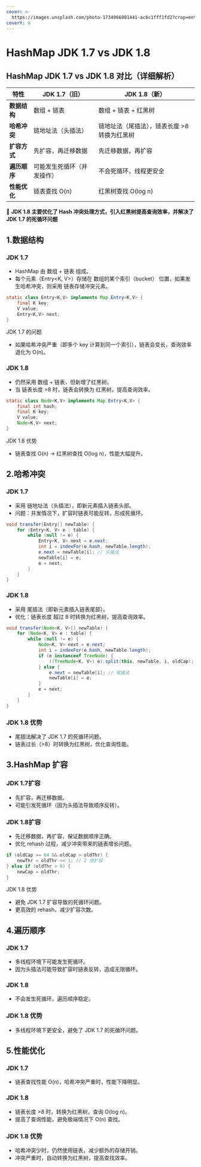 ```yaml
---
cover: >-
  https://images.unsplash.com/photo-1734966901441-ac6c1fff1fd2?crop=entropy&cs=srgb&fm=jpg&ixid=M3wxOTcwMjR8MHwxfHJhbmRvbXx8fHx8fHx8fDE3Mzg5MzcwNDJ8&ixlib=rb-4.0.3&q=85
coverY: 0
---
```


# HashMap JDK 1.7 vs JDK 1.8

## &#x20;HashMap JDK 1.7 vs JDK 1.8 对比（详细解析）

| **特性**   | **JDK 1.7（旧）** | **JDK 1.8（新）**           |
| -------- | -------------- | ------------------------ |
| **数据结构** | 数组 + 链表        | 数组 + 链表 + 红黑树            |
| **哈希冲突** | 链地址法（头插法）      | 链地址法（尾插法），链表长度 >8 转换为红黑树 |
| **扩容方式** | 先扩容，再迁移数据      | 先迁移数据，再扩容                |
| **遍历顺序** | 可能发生死循环（并发操作）  | 不会死循环，线程更安全              |
| **性能优化** | 链表查找 O(n)      | 红黑树查找 O(log n)           |

📌 **JDK 1.8 主要优化了 Hash 冲突处理方式，引入红黑树提高查询效率，并解决了 JDK 1.7 的死循环问题**

## 1.数据结构

### JDK 1.7

* HashMap 由 数组 + 链表 组成。
* 每个元素（Entry\<K, V>）存储在 数组的某个索引（bucket） 位置，如果发生哈希冲突，则采用 链表存储冲突元素。

```java
static class Entry<K,V> implements Map.Entry<K,V> {
    final K key;
    V value;
    Entry<K,V> next;
}
```

JDK 1.7 的问题

* 如果哈希冲突严重（即多个 key 计算到同一个索引），链表会变长，查询效率退化为 O(n)。

### JDK 1.8

* 仍然采用 数组 + 链表，但新增了红黑树。
* 当 链表长度 >8 时，链表会转换为 红黑树，提高查询效率。

```java
static class Node<K,V> implements Map.Entry<K,V> {
    final int hash;
    final K key;
    V value;
    Node<K,V> next;
}
```

JDK 1.8 优势

* 链表查找 O(n) → 红黑树查找 O(log n)，性能大幅提升。

## 2.哈希冲突

### JDK 1.7

* 采用 链地址法（头插法），即新元素插入链表头部。
* 问题：并发情况下，扩容时链表可能反转，形成死循环。

```java
void transfer(Entry[] newTable) {
    for (Entry<K, V> e : table) {
        while (null != e) {
            Entry<K, V> next = e.next;
            int i = indexFor(e.hash, newTable.length);
            e.next = newTable[i]; // 头插法
            newTable[i] = e;
            e = next;
        }
    }
}
```

### JDK 1.8

* 采用 尾插法（即新元素插入链表尾部）。
* 优化：链表长度 超过 8 时转换为红黑树，提高查询效率。

```java
void transfer(Node<K, V>[] newTable) {
    for (Node<K, V> e : table) {
        while (null != e) {
            Node<K, V> next = e.next;
            int i = indexFor(e.hash, newTable.length);
            if (e instanceof TreeNode) {
                ((TreeNode<K, V>) e).split(this, newTable, i, oldCap);
            } else {
                e.next = newTable[i]; // 尾插法
                newTable[i] = e;
            }
            e = next;
        }
    }
}
```

### JDK 1.8 优势

* 尾插法解决了 JDK 1.7 的死循环问题。
* 链表过长（>8）时转换为红黑树，优化查询性能。

## 3.HashMap 扩容

### JDK 1.7扩容

* 先扩容，再迁移数据。
* 可能引发死循环（因为头插法导致顺序反转）。

### JDK 1.8扩容

* 先迁移数据，再扩容，保证数据顺序正确。
* 优化 rehash 过程，减少冲突带来的链表增长问题。

```java
if (oldCap >= 64 && oldCap > oldThr) {
    newThr = oldThr << 1; // 2 倍扩容
} else if (oldThr > 0) {
    newCap = oldThr;
}
```

JDK 1.8 优势

* 避免 JDK 1.7 扩容导致的死循环问题。
* 更高效的 rehash，减少扩容次数。

## 4.遍历顺序

### JDK 1.7

* 多线程环境下可能发生死循环。
* 因为头插法可能导致扩容时链表反转，造成无限循环。

### JDK 1.8

* 不会发生死循环，遍历顺序稳定。

### JDK 1.8 优势

* 多线程环境下更安全，避免了 JDK 1.7 的死循环问题。

## 5.性能优化

### JDK 1.7

* 链表查找性能 O(n)，哈希冲突严重时，性能下降明显。

### JDK 1.8

* 链表长度 >8 时，转换为红黑树，查询 O(log n)。
* 提高了查询性能，避免极端情况下 O(n) 查找。

### JDK 1.8 优势

* 哈希冲突少时，仍然使用链表，减少额外的存储开销。
* 冲突严重时，自动转换为红黑树，提高查找效率。





